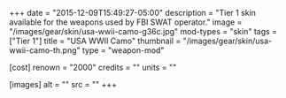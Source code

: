+++
date = "2015-12-09T15:49:27-05:00"
description = "Tier 1 skin available for the weapons used by FBI SWAT operator."
image = "/images/gear/skin/usa-wwii-camo-g36c.jpg"
mod-types = "skin"
tags = ["Tier 1"]
title = "USA WWII Camo"
thumbnail = "/images/gear/skin/usa-wwii-camo-th.png"
type = "weapon-mod"

[cost]
  renown = "2000"
  credits = ""
  units = ""

[images]
  alt = ""
  src = ""
+++
